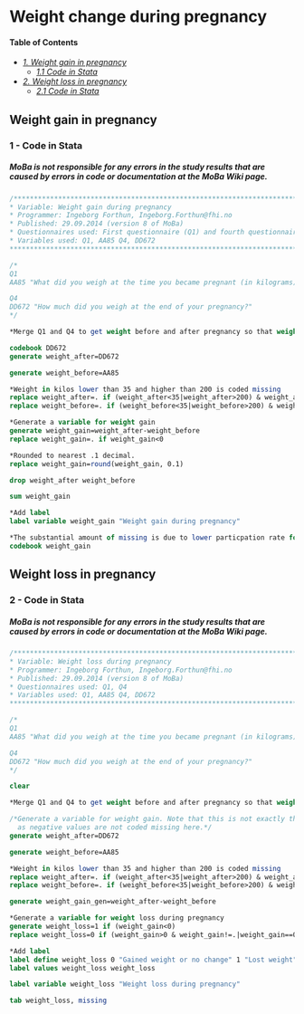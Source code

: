 # Weight change during pregnancy

#### Table of Contents
- _[1. Weight gain in pregnancy](#weight-gain-in-pregnancy)_
    - _[1.1 Code in Stata](#1---code-in-stata)_
 - _[2. Weight loss in pregnancy](#weight-loss-in-pregnancy)_
   - _[2.1 Code in Stata](#2---code-in-stata)_

## Weight gain in pregnancy

### 1 - Code in Stata

##### MoBa is not responsible for any errors in the study results that are caused by errors in code or documentation at the MoBa Wiki page.
```stata
/***************************************************************************************************
* Variable: Weight gain during pregnancy
* Programmer: Ingeborg Forthun, Ingeborg.Forthun@fhi.no
* Published: 29.09.2014 (version 8 of MoBa)
* Questionnaires used: First questionnaire (Q1) and fourth questionnaire (Q4)
* Variables used: Q1, AA85 Q4, DD672
****************************************************************************************************/

/*
Q1
AA85 "What did you weigh at the time you became pregnant (in kilograms)?"

Q4
DD672 "How much did you weigh at the end of your pregnancy?"
*/

*Merge Q1 and Q4 to get weight before and after pregnancy so that weight gain can be measured. 

codebook DD672
generate weight_after=DD672

generate weight_before=AA85

*Weight in kilos lower than 35 and higher than 200 is coded missing
replace weight_after=. if (weight_after<35|weight_after>200) & weight_after!=.
replace weight_before=. if (weight_before<35|weight_before>200) & weight_before!=.

*Generate a variable for weight gain
generate weight_gain=weight_after-weight_before
replace weight_gain=. if weight_gain<0

*Rounded to nearest .1 decimal. 
replace weight_gain=round(weight_gain, 0.1)

drop weight_after weight_before 

sum weight_gain

*Add label 
label variable weight_gain "Weight gain during pregnancy"

*The substantial amount of missing is due to lower particpation rate for the fourth questionnaire compared to the first.
codebook weight_gain
```

## Weight loss in pregnancy

### 2 - Code in Stata

##### MoBa is not responsible for any errors in the study results that are caused by errors in code or documentation at the MoBa Wiki page.
```stata
/***************************************************************************************************
* Variable: Weight loss during pregnancy
* Programmer: Ingeborg Forthun, Ingeborg.Forthun@fhi.no
* Published: 29.09.2014 (version 8 of MoBa)
* Questionnaires used: Q1, Q4
* Variables used: Q1, AA85 Q4, DD672
****************************************************************************************************/

/*
Q1
AA85 "What did you weigh at the time you became pregnant (in kilograms)?"

Q4
DD672 "How much did you weigh at the end of your pregnancy?"
*/

clear

*Merge Q1 and Q4 to get weight before and after pregnancy so that weight gain can be measured. 

/*Generate a variable for weight gain. Note that this is not exactly the same code as in "Weight gain during pregnancy"
  as negative values are not coded missing here.*/
generate weight_after=DD672

generate weight_before=AA85

*Weight in kilos lower than 35 and higher than 200 is coded missing
replace weight_after=. if (weight_after<35|weight_after>200) & weight_after!=.
replace weight_before=. if (weight_before<35|weight_before>200) & weight_before!=.

generate weight_gain_gen=weight_after-weight_before

*Generate a variable for weight loss during pregnancy 
generate weight_loss=1 if (weight_gain<0) 
replace weight_loss=0 if (weight_gain>0 & weight_gain!=.|weight_gain==0) 

*Add label
label define weight_loss 0 "Gained weight or no change" 1 "Lost weight" 
label values weight_loss weight_loss

label variable weight_loss "Weight loss during pregnancy"

tab weight_loss, missing
```

